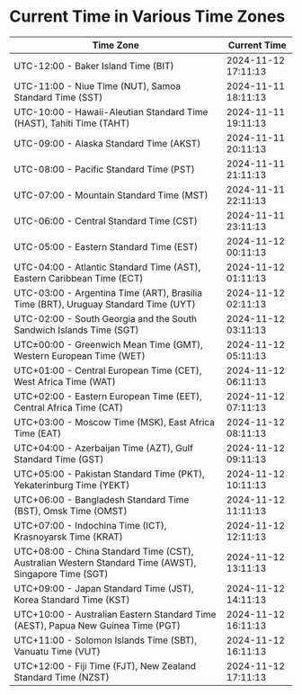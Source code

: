 # Current Time in Various Time Zones

| Time Zone | Current Time |
|-----------|--------------|
| UTC-12:00 - Baker Island Time (BIT) | 2024-11-12 17:11:13 |
| UTC-11:00 - Niue Time (NUT), Samoa Standard Time (SST) | 2024-11-11 18:11:13 |
| UTC-10:00 - Hawaii-Aleutian Standard Time (HAST), Tahiti Time (TAHT) | 2024-11-11 19:11:13 |
| UTC-09:00 - Alaska Standard Time (AKST) | 2024-11-11 20:11:13 |
| UTC-08:00 - Pacific Standard Time (PST) | 2024-11-11 21:11:13 |
| UTC-07:00 - Mountain Standard Time (MST) | 2024-11-11 22:11:13 |
| UTC-06:00 - Central Standard Time (CST) | 2024-11-11 23:11:13 |
| UTC-05:00 - Eastern Standard Time (EST) | 2024-11-12 00:11:13 |
| UTC-04:00 - Atlantic Standard Time (AST), Eastern Caribbean Time (ECT) | 2024-11-12 01:11:13 |
| UTC-03:00 - Argentina Time (ART), Brasília Time (BRT), Uruguay Standard Time (UYT) | 2024-11-12 02:11:13 |
| UTC-02:00 - South Georgia and the South Sandwich Islands Time (SGT) | 2024-11-12 03:11:13 |
| UTC±00:00 - Greenwich Mean Time (GMT), Western European Time (WET) | 2024-11-12 05:11:13 |
| UTC+01:00 - Central European Time (CET), West Africa Time (WAT) | 2024-11-12 06:11:13 |
| UTC+02:00 - Eastern European Time (EET), Central Africa Time (CAT) | 2024-11-12 07:11:13 |
| UTC+03:00 - Moscow Time (MSK), East Africa Time (EAT) | 2024-11-12 08:11:13 |
| UTC+04:00 - Azerbaijan Time (AZT), Gulf Standard Time (GST) | 2024-11-12 09:11:13 |
| UTC+05:00 - Pakistan Standard Time (PKT), Yekaterinburg Time (YEKT) | 2024-11-12 10:11:13 |
| UTC+06:00 - Bangladesh Standard Time (BST), Omsk Time (OMST) | 2024-11-12 11:11:13 |
| UTC+07:00 - Indochina Time (ICT), Krasnoyarsk Time (KRAT) | 2024-11-12 12:11:13 |
| UTC+08:00 - China Standard Time (CST), Australian Western Standard Time (AWST), Singapore Time (SGT) | 2024-11-12 13:11:13 |
| UTC+09:00 - Japan Standard Time (JST), Korea Standard Time (KST) | 2024-11-12 14:11:13 |
| UTC+10:00 - Australian Eastern Standard Time (AEST), Papua New Guinea Time (PGT) | 2024-11-12 16:11:13 |
| UTC+11:00 - Solomon Islands Time (SBT), Vanuatu Time (VUT) | 2024-11-12 16:11:13 |
| UTC+12:00 - Fiji Time (FJT), New Zealand Standard Time (NZST) | 2024-11-12 17:11:13 |
